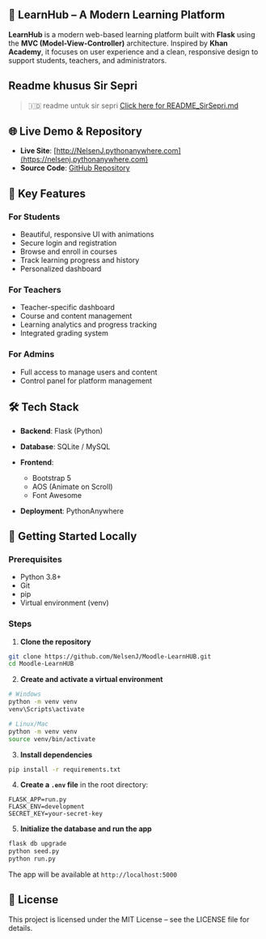 ## 📘 LearnHub – A Modern Learning Platform

**LearnHub** is a modern web-based learning platform built with **Flask** using the **MVC (Model-View-Controller)** architecture. Inspired by **Khan Academy**, it focuses on user experience and a clean, responsive design to support students, teachers, and administrators.

## Readme khusus Sir Sepri

> 🇮🇩 readme untuk sir sepri [Click here for README_SirSepri.md](./README_SirSepri.md)

## 🌐 Live Demo & Repository

* **Live Site**: [http://NelsenJ.pythonanywhere.com](https://nelsenj.pythonanywhere.com)
* **Source Code**: [GitHub Repository](https://github.com/NelsenJ/Moodle-LearnHUB)

## 🌟 Key Features

### For Students

* Beautiful, responsive UI with animations
* Secure login and registration
* Browse and enroll in courses
* Track learning progress and history
* Personalized dashboard

### For Teachers

* Teacher-specific dashboard
* Course and content management
* Learning analytics and progress tracking
* Integrated grading system

### For Admins

* Full access to manage users and content
* Control panel for platform management

## 🛠️ Tech Stack

* **Backend**: Flask (Python)
* **Database**: SQLite / MySQL
* **Frontend**:

  * Bootstrap 5
  * AOS (Animate on Scroll)
  * Font Awesome
* **Deployment**: PythonAnywhere

## 🚀 Getting Started Locally

### Prerequisites

* Python 3.8+
* Git
* pip
* Virtual environment (venv)

### Steps

1. **Clone the repository**

```bash
git clone https://github.com/NelsenJ/Moodle-LearnHUB.git
cd Moodle-LearnHUB
```

2. **Create and activate a virtual environment**

```bash
# Windows
python -m venv venv
venv\Scripts\activate

# Linux/Mac
python -m venv venv
source venv/bin/activate
```

3. **Install dependencies**

```bash
pip install -r requirements.txt
```

4. **Create a `.env` file** in the root directory:

```
FLASK_APP=run.py
FLASK_ENV=development
SECRET_KEY=your-secret-key
```

5. **Initialize the database and run the app**

```bash
flask db upgrade
python seed.py
python run.py
```

The app will be available at `http://localhost:5000`

## 📝 License

This project is licensed under the MIT License – see the LICENSE file for details.


